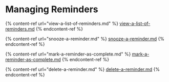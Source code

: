# Managing Reminders

{% content-ref url="view-a-list-of-reminders.md" %}
[view-a-list-of-reminders.md](view-a-list-of-reminders.md)
{% endcontent-ref %}

{% content-ref url="snooze-a-reminder.md" %}
[snooze-a-reminder.md](snooze-a-reminder.md)
{% endcontent-ref %}

{% content-ref url="mark-a-reminder-as-complete.md" %}
[mark-a-reminder-as-complete.md](mark-a-reminder-as-complete.md)
{% endcontent-ref %}

{% content-ref url="delete-a-reminder.md" %}
[delete-a-reminder.md](delete-a-reminder.md)
{% endcontent-ref %}
